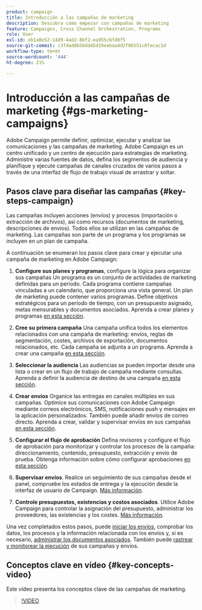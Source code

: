 ```yaml
---
product: campaign
title: Introducción a las campañas de marketing
description: Descubra cómo empezar con campañas de marketing
feature: Campaigns, Cross Channel Orchestration, Programs
role: User
exl-id: eb1a0e52-14d9-4ad2-8bf2-ea955c6fd0f5
source-git-commit: c3f4ad0b56dd45d19eebaa4d2f06551c8fecac1d
workflow-type: tm+mt
source-wordcount: '444'
ht-degree: 21%

---
```


# Introducción a las campañas de marketing {#gs-marketing-campaigns}

Adobe Campaign permite definir, optimizar, ejecutar y analizar las comunicaciones y las campañas de marketing. Adobe Campaign es un centro unificado y un centro de ejecución para estrategias de marketing. Administre varias fuentes de datos, defina los segmentos de audiencia y planifique y ejecute campañas de canales cruzados de varios pasos a través de una interfaz de flujo de trabajo visual de arrastrar y soltar.


<!--In addition, the **Marketing Resource Management (MRM)** module lets you control marketing actions in a collaborative mode by providing complete management and real-time tracking of the tasks, budgets and marketing resources involved. The Marketing Resource Management lets you optimize and regulate the management of internal and external processes, resources and marketing campaigns, as well as third party relations (agencies, printers, etc.). For more on this, refer to [this section](about-marketing-resource-management.md).

>[!NOTE]
>
>Capabilities related to population targeting, message personalization and message delivery on the various channels are detailed in [this section](../../delivery/using/steps-about-delivery-creation-steps.md).-->


## Pasos clave para diseñar las campañas {#key-steps-campaign}

Las campañas incluyen acciones (envíos) y procesos (importación o extracción de archivos), así como recursos (documentos de marketing, descripciones de envíos). Todos ellos se utilizan en las campañas de marketing. Las campañas son parte de un programa y los programas se incluyen en un plan de campaña.

A continuación se enumeran los pasos clave para crear y ejecutar una campaña de marketing en Adobe Campaign:

1. **Configure sus planes y programas**, configure la lógica para organizar sus campañas
Un programa es un conjunto de actividades de marketing definidas para un periodo. Cada programa contiene campañas vinculadas a un calendario, que proporciona una vista general. Un plan de marketing puede contener varios programas. Define objetivos estratégicos para un período de tiempo, con un presupuesto asignado, metas mensurables y documentos asociados. Aprenda a crear planes y programas [en esta sección](marketing-campaign-create.md#create-plan-and-program).

1. **Cree su primera campaña**
Una campaña unifica todos los elementos relacionados con una campaña de marketing: envíos, reglas de segmentación, costes, archivos de exportación, documentos relacionados, etc. Cada campaña se adjunta a un programa. Aprenda a crear una campaña [en esta sección](marketing-campaign-create.md#create-a-campaign).

1. **Seleccionar la audiencia**
Las audiencias se pueden importar desde una lista o crear en un flujo de trabajo de campaña mediante consultas. Aprenda a definir la audiencia de destino de una campaña [en esta sección](marketing-campaign-target.md#select-the-target-population).

1. **Crear envíos**
Organice las entregas en canales múltiples en sus campañas. Optimice sus comunicaciones con Adobe Campaign mediante correos electrónicos, SMS, notificaciones push y mensajes en la aplicación personalizados. También puede añadir envíos de correo directo. Aprenda a crear, validar y supervisar envíos en sus campañas [en esta sección](marketing-campaign-deliveries.md).

1. **Configurar el flujo de aprobación**
Defina revisores y configure el flujo de aprobación para monitorizar y controlar los procesos de la campaña: direccionamiento, contenido, presupuesto, extracción y envío de prueba. Obtenga información sobre cómo configurar aprobaciones [en esta sección](marketing-campaign-approval.md).

1. **Supervisar envíos**.
Realice un seguimiento de sus campañas desde el panel, compruebe los estados de entrega y la ejecución desde la interfaz de usuario de Campaign. [Más información](marketing-campaign-monitoring.md).

1. **Controle presupuestos, existencias y costos asociados**.
Utilice Adobe Campaign para controlar la asignación del presupuesto, administrar los proveedores, las existencias y los costes. [Más información](providers-stocks-and-budgets.md#create-service-providers-and-their-cost-structures).

Una vez completados estos pasos, puede [iniciar los envíos](marketing-campaign-deliveries.md#start-a-delivery), comprobar los datos, los procesos y la información relacionada con los envíos y, si es necesario, [administrar los documentos asociados](marketing-campaign-deliveries.md#manage-associated-documents). También puede [rastrear y monitorear la ejecución](marketing-campaign-monitoring.md) de sus campañas y envíos.


## Conceptos clave en vídeo {#key-concepts-video}

Este vídeo presenta los conceptos clave de las campañas de marketing.

>[!VIDEO](https://video.tv.adobe.com/v/35131?quality=12)
